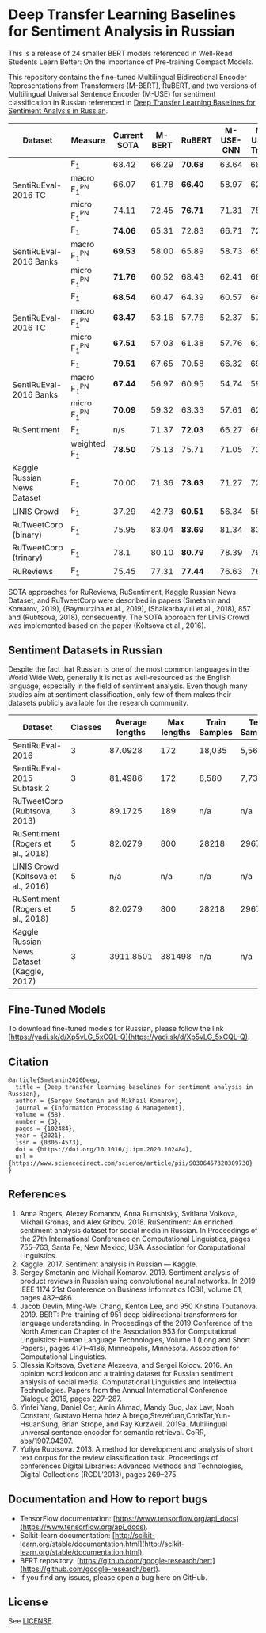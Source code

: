 # Deep Transfer Learning Baselines for Sentiment Analysis in Russian

This is a release of 24 smaller BERT models referenced in Well-Read Students Learn Better: On the Importance of Pre-training Compact Models.

This repository contains the fine-tuned Multilingual Bidirectional Encoder Representations from Transformers (M-BERT), RuBERT, and two versions of Multilingual Universal Sentence Encoder (M-USE) for sentiment classification in Russian referenced in [Deep Transfer Learning Baselines for Sentiment Analysis in Russian](https://www.sciencedirect.com/science/article/abs/pii/S0306457320309730).

<div class="tg-wrap"><table>
<thead>
  <tr>
    <th>Dataset</th>
    <th>Measure</th>
    <th>Current SOTA</th>
    <th>M-BERT</th>
    <th>RuBERT</th>
    <th>M-USE-CNN</th>
    <th>M-USE-Trans</th>
  </tr>
</thead>
<tbody>
  <tr>
    <td rowspan="3">SentiRuEval-2016 TC</td>
    <td>F<sub>1</sub></td>
    <td>68.42</td>
    <td>66.29<br></td>
    <td><b>70.68</b><br></td>
    <td>63.64</td>
    <td>68.27</td>
  </tr>
  <tr>
    <td>macro F<sub>1</sub><sup>PN</sup></td>
    <td>66.07</td>
    <td>61.78</td>
    <td><b>66.40</b></td>
    <td>58.97</td>
    <td>62.77</td>
  </tr>
  <tr>
    <td>micro F<sub>1</sub><sup>PN</sup></td>
    <td>74.11</td>
    <td>72.45</td>
    <td><b>76.71</b></td>
    <td>71.31</td>
    <td>75.00</td>
  </tr>
  <tr>
    <td rowspan="3">SentiRuEval-2016 Banks</td>
    <td>F<sub>1</sub></td>
    <td><b>74.06</b></td>
    <td>65.31</td>
    <td>72.83</td>
    <td>66.71</td>
    <td>72.40</td>
  </tr>
  <tr>
    <td>macro F<sub>1</sub><sup>PN</sup></td>
    <td><b>69.53</b></td>
    <td>58.00</td>
    <td>65.89</td>
    <td>58.73</td>
    <td>65.04</td>
  </tr>
  <tr>
    <td>micro F<sub>1</sub><sup>PN</sup></td>
    <td><b>71.76</b></td>
    <td>60.52</td>
    <td>68.43</td>
    <td>62.41</td>
    <td>68.21</td>
  </tr>
  <tr>
    <td rowspan="3">SentiRuEval-2016 TC</td>
    <td>F<sub>1</sub></td>
    <td><b>68.54</b></td>
    <td>60.47</td>
    <td>64.39</td>
    <td>60.57</td>
    <td>64.28</td>
  </tr>
  <tr>
    <td>macro F<sub>1</sub><sup>PN</sup></td>
    <td><b>63.47</b></td>
    <td>53.16</td>
    <td>57.76</td>
    <td>52.37</td>
    <td>57.60</td>
  </tr>
  <tr>
    <td>micro F<sub>1</sub><sup>PN</sup></td>
    <td><b>67.51</b></td>
    <td>57.03</td>
    <td>61.38</td>
    <td>57.76</td>
    <td>61.18</td>
  </tr>
  <tr>
    <td rowspan="3">SentiRuEval-2016 Banks</td>
    <td>F<sub>1</sub></td>
    <td><b>79.51</b></td>
    <td>67.65</td>
    <td>70.58</td>
    <td>66.32</td>
    <td>69.62</td>
  </tr>
  <tr>
    <td>macro F<sub>1</sub><sup>PN</sup></td>
    <td><b>67.44</b></td>
    <td>56.97</td>
    <td>60.95</td>
    <td>54.74</td>
    <td>59.12</td>
  </tr>
  <tr>
    <td>micro F<sub>1</sub><sup>PN</sup></td>
    <td><b>70.09</b></td>
    <td>59.32</td>
    <td>63.33</td>
    <td>57.61</td>
    <td>62.17</td>
  </tr>
  <tr>
    <td>RuSentiment</td>
    <td>F<sub>1</sub></td>
    <td>n/s</td>
    <td>71.37</td>
    <td><b>72.03</b></td>
    <td>66.27</td>
    <td>68.60</td>
  </tr>
  <tr>
    <td></td>
    <td>weighted F<sub>1</sub></td>
    <td><b>78.50</b></td>
    <td>75.13</td>
    <td>75.71</td>
    <td>71.05</td>
    <td>73.42</td>
  </tr>
  <tr>
    <td>Kaggle Russian News Dataset</td>
    <td>F<sub>1</sub></td>
    <td>70.00</td>
    <td>71.36</td>
    <td><b>73.63</b></td>
    <td>71.27</td>
    <td>72.66</td>
  </tr>
  <tr>
    <td>LINIS Crowd</td>
    <td>F<sub>1</sub></td>
    <td>37.29</td>
    <td>42.73</td>
    <td><b>60.51</b></td>
    <td>56.34</td>
    <td>56.95</td>
  </tr>
  <tr>
    <td>RuTweetCorp (binary)</td>
    <td>F<sub>1</sub></td>
    <td>75.95</td>
    <td>83.04</td>
    <td><b>83.69</b></td>
    <td>81.34</td>
    <td>83.17</td>
  </tr>
  <tr>
    <td>RuTweetCorp (trinary)</td>
    <td>F<sub>1</sub></td>
    <td>78.1</td>
    <td>80.10</td>
    <td><b>80.79</b></td>
    <td>78.39</td>
    <td>79.69</td>
  </tr>
  <tr>
    <td>RuReviews</td>
    <td>F<sub>1</sub></td>
    <td>75.45</td>
    <td>77.31</td>
    <td><b>77.44</b></td>
    <td>76.63</td>
    <td>76.94</td>
  </tr>
</tbody>
</table></div>

SOTA approaches for RuReviews, RuSentiment, Kaggle Russian News Dataset, and RuTweetCorp were described in papers (Smetanin and Komarov, 2019), (Baymurzina et al., 2019), (Shalkarbayuli et al., 2018), 857 and (Rubtsova, 2018), consequently. The SOTA approach for LINIS Crowd was implemented based on the paper (Koltsova et al., 2016).

## Sentiment Datasets in Russian
Despite the fact that Russian is one of the most common languages in the World Wide Web, generally it is not as well-resourced as the English language, especially in the field of sentiment analysis. Even though many studies aim at sentiment classification, only few of them makes their datasets publicly available for the research community.


| Dataset  | Classes | Average lengths | Max lengths | Train Samples | Test Samples | Overall Samples | Download Link |
| ------------- | ------------- | ------------- | ------------- | ------------- | ------------- | ------------- | ------------- |
| SentiRuEval-2016 | 3 | 87.0928 | 172 | 18,035 | 5,560 | 23,595 | [Project page](http://www.dialog-21.ru/evaluation/2016/sentiment/) |
| SentiRuEval-2015 Subtask 2 | 3 | 81.4986 | 172 | 8,580  | 7,738 | 16,318 | [Project page](http://www.dialog-21.ru/evaluation/2015/sentiment/) |
| RuTweetCorp (Rubtsova, 2013)| 3 | 89.1725 | 189 | n/a | n/a | 334836 | [Project page](http://study.mokoron.com) |
| RuSentiment (Rogers et al., 2018)| 5 | 82.0279 | 800 | 28218 | 2967 | 31185 | [Project page](http://text-machine.cs.uml.edu/projects/rusentiment) |
| LINIS Crowd (Koltsova et al., 2016)| 5  |  n/a  |  n/a  |  n/a  |  n/a  |  n/a  | [Project page](http://linis-crowd.org) |
| RuSentiment (Rogers et al., 2018)| 5 | 82.0279 | 800 | 28218 | 2967 | 31185 | [Project page](http://text-machine.cs.uml.edu/projects/rusentiment) |
| Kaggle Russian News Dataset (Kaggle, 2017)| 3 | 3911.8501 | 381498 | n/a | n/a | 8263 | [Kaggle page](https://www.kaggle.com/c/sentiment-analysis-in-russian) |


## Fine-Tuned Models
To download fine-tuned models for Russian, please follow the link [https://yadi.sk/d/Xp5vLG_5xCQL-Q](https://yadi.sk/d/Xp5vLG_5xCQL-Q).

## Citation
```
@article{Smetanin2020Deep,
  title = {Deep transfer learning baselines for sentiment analysis in Russian},
  author = {Sergey Smetanin and Mikhail Komarov},
  journal = {Information Processing & Management},
  volume = {58},
  number = {3},
  pages = {102484},
  year = {2021},
  issn = {0306-4573},
  doi = {https://doi.org/10.1016/j.ipm.2020.102484},
  url = {https://www.sciencedirect.com/science/article/pii/S0306457320309730}
}
```

## References
1. Anna Rogers, Alexey Romanov, Anna Rumshisky, Svitlana Volkova, Mikhail Gronas, and Alex Gribov. 2018. RuSentiment: An enriched sentiment analysis dataset for social media in Russian. In Proceedings of the 27th International Conference on Computational Linguistics, pages 755–763, Santa Fe, New Mexico, USA. Association for Computational Linguistics.
2. Kaggle. 2017. Sentiment analysis in Russian — Kaggle.
3. Sergey Smetanin and Michail Komarov. 2019. Sentiment analysis of product reviews in Russian using convolutional neural networks. In 2019 IEEE 1174 21st Conference on Business Informatics (CBI), volume 01, pages 482–486.
4. Jacob Devlin, Ming-Wei Chang, Kenton Lee, and 950 Kristina Toutanova. 2019. BERT: Pre-training of 951 deep bidirectional transformers for language understanding. In Proceedings of the 2019 Conference of the North American Chapter of the Association 953 for Computational Linguistics: Human Language Technologies, Volume 1 (Long and Short Papers), pages 4171–4186, Minneapolis, Minnesota. Association for Computational Linguistics.
5. Olessia Koltsova, Svetlana Alexeeva, and Sergei Kolcov. 2016. An opinion word lexicon and a training dataset for Russian sentiment analysis of social media. Computational Linguistics and Intellectual Technologies. Papers from the Annual International Conference Dialogue 2016, pages 227–287.
6. Yinfei Yang, Daniel Cer, Amin Ahmad, Mandy Guo, Jax Law, Noah Constant, Gustavo Herna ́ndez A ́brego,SteveYuan,ChrisTar,Yun-HsuanSung, Brian Strope, and Ray Kurzweil. 2019a. Multilingual universal sentence encoder for semantic retrieval. CoRR, abs/1907.04307.
7. Yuliya Rubtsova. 2013. A method for development and analysis of short text corpus for the review classification task. Proceedings of conferences Digital Libraries: Advanced Methods and Technologies, Digital Collections (RCDL’2013), pages 269–275.


## Documentation and How to report bugs
* TensorFlow documentation: [https://www.tensorflow.org/api_docs](https://www.tensorflow.org/api_docs).
* Scikit-learn documentation: [http://scikit-learn.org/stable/documentation.html](http://scikit-learn.org/stable/documentation.html). 
* BERT repository: [https://github.com/google-research/bert](https://github.com/google-research/bert). 
* If you find any issues, please open a bug here on GitHub.

## License
See [LICENSE](LICENSE.txt).
